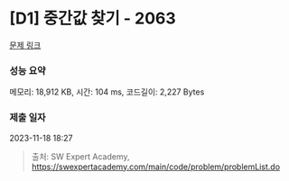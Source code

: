 # [D1] 중간값 찾기 - 2063 

[문제 링크](https://swexpertacademy.com/main/code/problem/problemDetail.do?contestProbId=AV5QPsXKA2UDFAUq) 

### 성능 요약

메모리: 18,912 KB, 시간: 104 ms, 코드길이: 2,227 Bytes

### 제출 일자

2023-11-18 18:27



> 출처: SW Expert Academy, https://swexpertacademy.com/main/code/problem/problemList.do